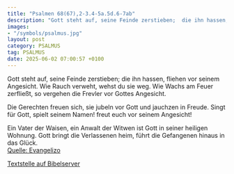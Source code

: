 ```yaml
---
title: "Psalmen 68(67),2-3.4-5a.5d.6-7ab"
description: "Gott steht auf, seine Feinde zerstieben;  die ihn hassen, fliehen vor seinem Angesicht. Wie Rauch verweht, wehst du sie weg.  Wie Wachs am Feuer zerfließt,  so vergehen die Frevler vor Gottes Angesicht.  Die Gerechten freuen sich, sie jubeln vor Gott  und jauchzen in Freude. ...."
images:
- "/symbols/psalmus.jpg"
layout: post
category: PSALMUS
tag: PSALMUS
date: 2025-06-02 07:00:57 +0100
---
```

Gott steht auf, seine Feinde zerstieben; 
die ihn hassen, fliehen vor seinem Angesicht.
Wie Rauch verweht, wehst du sie weg. 
Wie Wachs am Feuer zerfließt, 
so vergehen die Frevler vor Gottes Angesicht.

Die Gerechten freuen sich, sie jubeln vor Gott 
und jauchzen in Freude.
Singt für Gott, spielt seinem Namen!
freut euch vor seinem Angesicht!

Ein Vater der Waisen, ein Anwalt der Witwen 
ist Gott in seiner heiligen Wohnung.<!--more-->
Gott bringt die Verlassenen heim,
führt die Gefangenen hinaus in das Glück.<br>
[Quelle: Evangelizo](https://evangeliumtagfuertag.org/DE/gospel)

[Textstelle auf Bibelserver](https://www.bibleserver.com/EU/ps68(67),2-3.4-5a.5d.6-7ab)
